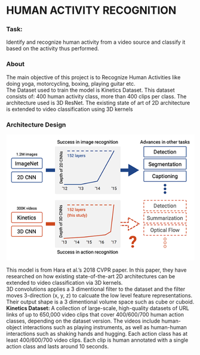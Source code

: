 <h1> HUMAN ACTIVITY RECOGNITION </h1>

<h3> Task: </h3> Identify and recognize human activity from a video 
source and classify it based on the activity thus performed.  

<h3> About </h3>

<p> The main objective of this project is to Recognize Human Activities like doing yoga, motorcycling, boxing, playing guitar etc. <br> The Dataset used to train the model is Kinetics Dataset. This dataset consists of: 400 human activity class, more than 400 clips per class. The architecture used is 3D ResNet. The existing state of art of 2D architecture is extended to video classification using 3D kernels</p>

<h3>Architecture Design</h3>

<img src="img/arch.png">

<p>This model is from Hara et al.’s 2018 CVPR paper. In this paper, they have researched on how existing state-of-the-art 2D architectures can be extended to video classification via 3D kernels. <br>3D convolutions applies a 3 dimentional filter to the dataset and the filter moves 3-direction (x, y, z) to calcuate the low level feature representations. Their output shape is a 3 dimentional volume space such as cube or cuboid. <br><b>Kinetics Dataset: </b> A collection of large-scale, high-quality datasets of URL links of up to 650,000 video clips that cover 400/600/700 human action classes, depending on the dataset version. The videos include human-object interactions such as playing instruments, as well as human-human interactions such as shaking hands and hugging. Each action class has at least 400/600/700 video clips. Each clip is human annotated with a single action class and lasts around 10 seconds.</p>